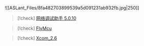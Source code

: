![[ASLant_Files/8fa482703899539a5d091231ab932fb.jpg|250]]



> [!check] [网络调试助手 5.0.10](https://aslant.top/Cloud/OneDrive/Other/Drivers/net_debug.exe)

> [!check] [FlyMcu](https://aslant.top/Cloud/OneDrive/Other/Drivers/FlyMcu.exe)

> [!check] [Xcom_2.6](https://aslant.top/Cloud/OneDrive/Other/Drivers/Xcom_2.6.exe)

















